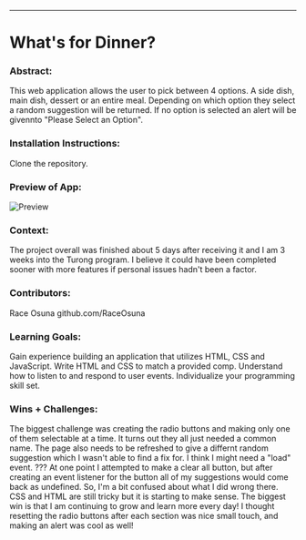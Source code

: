  ______________________________________________________  

# What's for Dinner? 

### Abstract: 
This web application allows the user to pick between 4 options. A side dish, main dish, dessert or an entire meal. Depending on which option they select a random suggestion will be returned. If no option is selected an alert will be givennto "Please Select an Option".

### Installation Instructions: 
Clone the repository.

### Preview of App: 
![Preview](https://imgflip.com/gif/7bv0tm)

### Context: 
The project overall was finished about 5 days after receiving it and I am 3 weeks into the Turong program. I believe it could have been completed sooner with more features if personal issues hadn't been a factor.

### Contributors: 
Race Osuna github.com/RaceOsuna

### Learning Goals: 
Gain experience building an application that utilizes HTML, CSS and JavaScript.
Write HTML and CSS to match a provided comp.
Understand how to listen to and respond to user events.
Individualize your programming skill set.

### Wins + Challenges:
The biggest challenge was creating the radio buttons and making only one of them selectable at a time. It turns out they all just needed a common name.
The page also needs to be refreshed to give a differnt random suggestion which I wasn't able to find a fix for. I think I might need a "load" event. ???
At one point I attempted to make a clear all button, but after creating an event listener for the button all of my suggestions would come back as undefined. So, I'm a bit confused about what I did wrong there.
CSS and HTML are still tricky but it is starting to make sense.
The biggest win is that I am continuing to grow and learn more every day! I thought resetting the radio buttons after each section was nice small touch, and making an alert was cool as well!
